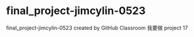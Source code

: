 # final_project-jimcylin-0523
final_project-jimcylin-0523 created by GitHub Classroom
我要做 project 17
